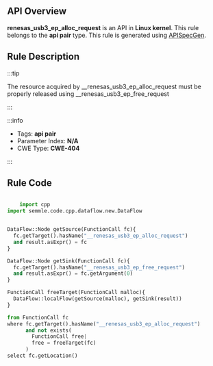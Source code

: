---
---


## API Overview
**renesas_usb3_ep_alloc_request** is an API in **Linux kernel**. This rule belongs to the **api pair** type. This rule is generated using [APISpecGen](../../tools/APISpecGen).
## Rule Description

:::tip

The resource acquired by __renesas_usb3_ep_alloc_request must be properly released using __renesas_usb3_ep_free_request

:::

:::info

- Tags: **api pair**
- Parameter Index: **N/A**
- CWE Type: **CWE-404**

:::

## Rule Code
```python

    import cpp
import semmle.code.cpp.dataflow.new.DataFlow


DataFlow::Node getSource(FunctionCall fc){
  fc.getTarget().hasName("__renesas_usb3_ep_alloc_request")
  and result.asExpr() = fc
}

DataFlow::Node getSink(FunctionCall fc){
  fc.getTarget().hasName("__renesas_usb3_ep_free_request")
  and result.asExpr() = fc.getArgument(0)
}

FunctionCall freeTarget(FunctionCall malloc){
  DataFlow::localFlow(getSource(malloc), getSink(result))
}

from FunctionCall fc
where fc.getTarget().hasName("__renesas_usb3_ep_alloc_request")
      and not exists(
        FunctionCall free| 
        free = freeTarget(fc)
      )
select fc.getLocation()

    
```